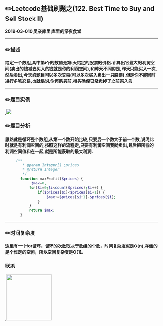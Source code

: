 ## :pencil2:Leetcode基础刷题之(122. Best Time to Buy and Sell Stock II)
**2019-03-010 吴亲库里 库里的深夜食堂**
****
### :pencil2:描述
 **给定一个数组,其中第i个的数值是第i天给定的股票的价格.计算出它最大的利润空间(卖出的钱减去买入的钱就是你的利润空间),和昨天不同的是,昨天只能买入一次,然后卖出,今天的题目可以多次交易(可以多次买入卖出一只股票).但是你不能同时进行多笔交易,也就是说,你再购买前,得先确保已经卖掉了之前买入的.**
****
### :pencil2:题目实例
<a href="https://github.com/wuqinqiang/">
​    <img src="https://github.com/wuqinqiang/Lettcode-php/blob/master/images/122.png">
</a> 

### :pencil2:题目分析
**思路就是循环整个数组,从第一个数开始比较,只要后一个数大于前一个数,说明此时就是有利润空间的,按照这样的流程走,只要有利润空间我就卖出,最后把所有的利润空间值和在一起,就是所能获取的最大利润.**

```php
     /**
        * @param Integer[] $prices
        * @return Integer
        */
       function maxProfit($prices) {
            $max=0;
           for($i=0;$i<count($prices);$i++) {
               if($prices[$i]<$prices[$i+1]) {
                   $max+=$prices[$i+1]-$prices[$i];
               }
           }
           return $max;
       }
```
****
### :pencil2:时间复杂度

**这里有一个for循环，循环的次数取决于数组的个数，时间复杂度就是O(n),存储的是个恒定的空间，所以空间复杂度是O(1)。**


### 联系

<a href="https://github.com/wuqinqiang/">
​    <img src="https://github.com/wuqinqiang/Lettcode-php/blob/master/qrcode_for_gh_c194f9d4cdb1_430.jpg" width="150px" height="150px">
</a> 
   
    
    
    

